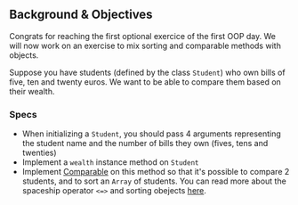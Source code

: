 ## Background & Objectives

Congrats for reaching the first optional exercice of the first OOP day. We will now work on an exercise to mix sorting and comparable methods with objects.

Suppose you have students (defined by the class `Student`) who own bills of five, ten and twenty euros. We want to be able to compare them based on their wealth.

### Specs

- When initializing a `Student`, you should pass 4 arguments representing the student name and the number of bills they own (fives, tens and twenties)
- Implement a `wealth` instance method on `Student`
- Implement [Comparable](http://www.ruby-doc.org/core-2.2.0/Comparable.html) on this method so that it's possible to compare 2 students, and to sort an `Array` of students. You can read more about the spaceship operator `<=>` and sorting obejects [here](http://stackoverflow.com/a/28014514).

